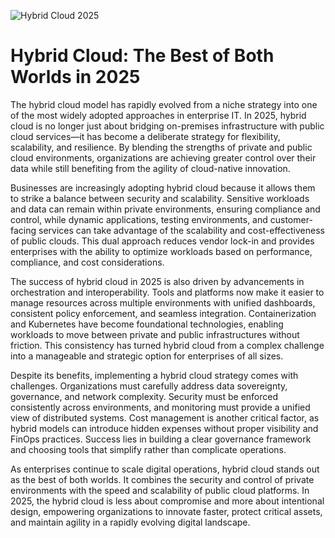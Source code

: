 ![Hybrid Cloud 2025](https://www.marketdataforecast.com/images/mdf-global-hybrid-cloud-market.webp)

# Hybrid Cloud: The Best of Both Worlds in 2025

The hybrid cloud model has rapidly evolved from a niche strategy into one of the most widely adopted approaches in enterprise IT. In 2025, hybrid cloud is no longer just about bridging on-premises infrastructure with public cloud services—it has become a deliberate strategy for flexibility, scalability, and resilience. By blending the strengths of private and public cloud environments, organizations are achieving greater control over their data while still benefiting from the agility of cloud-native innovation.

Businesses are increasingly adopting hybrid cloud because it allows them to strike a balance between security and scalability. Sensitive workloads and data can remain within private environments, ensuring compliance and control, while dynamic applications, testing environments, and customer-facing services can take advantage of the scalability and cost-effectiveness of public clouds. This dual approach reduces vendor lock-in and provides enterprises with the ability to optimize workloads based on performance, compliance, and cost considerations.

The success of hybrid cloud in 2025 is also driven by advancements in orchestration and interoperability. Tools and platforms now make it easier to manage resources across multiple environments with unified dashboards, consistent policy enforcement, and seamless integration. Containerization and Kubernetes have become foundational technologies, enabling workloads to move between private and public infrastructures without friction. This consistency has turned hybrid cloud from a complex challenge into a manageable and strategic option for enterprises of all sizes.

Despite its benefits, implementing a hybrid cloud strategy comes with challenges. Organizations must carefully address data sovereignty, governance, and network complexity. Security must be enforced consistently across environments, and monitoring must provide a unified view of distributed systems. Cost management is another critical factor, as hybrid models can introduce hidden expenses without proper visibility and FinOps practices. Success lies in building a clear governance framework and choosing tools that simplify rather than complicate operations.

As enterprises continue to scale digital operations, hybrid cloud stands out as the best of both worlds. It combines the security and control of private environments with the speed and scalability of public cloud platforms. In 2025, the hybrid cloud is less about compromise and more about intentional design, empowering organizations to innovate faster, protect critical assets, and maintain agility in a rapidly evolving digital landscape.
